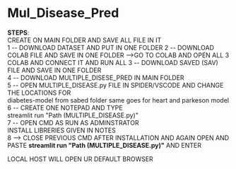 # Mul_Disease_Pred

**STEPS**:  
CREATE ON MAIN FOLDER AND SAVE ALL FILE IN IT    
1 -- DOWNLOAD DATASET AND PUT IN ONE FOLDER 
2 -- DOWNLOAD COLAB FILE AND SAVE IN ONE FOLDER  -->GO TO COLAB AND OPEN ALL 3 COLAB AND CONNECT IT AND RUN ALL
3 -- DOWNLOAD SAVED (SAV) FILE AND SAVE IN ONE FOLDER   
4 -- DOWNLOAD MULTIPLE_DISESE_PRED IN MAIN FOLDER  
5 -- OPEN MULTIPLE_DISEASE.py FILE IN SPIDER/VSCODE  AND CHANGE THE LOCATIONS FOR   
      diabetes-model from sabed folder
      same goes for heart and parkeson model  
6 -- CREATE ONE NOTEPAD  AND TYPE  
                      streamlit run "Path (MULTIPLE_DISEASE.py)"  
7 -- OPEN CMD AS RUN AS ADMINSTRATOR  
                      INSTALL LIBRERIES GIVEN IN NOTES  
8 --> CLOSE PREVIOUS CMD AFTER INSTALLATION AND AGAIN OPEN AND PASTE **streamlit run "Path (MULTIPLE_DISEASE.py)"**  AND ENTER  

LOCAL HOST WILL OPEN UR DEFAULT BROWSER   

